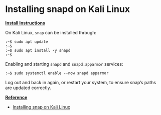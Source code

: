 # Installing snapd on Kali Linux

[**Install Instructions**](broken-reference)

On Kali Linux, `snap` can be installed through:

```
:~$ sudo apt update
:~$
:~$ sudo apt install -y snapd
:~$
```

Enabling and starting `snapd` and `snapd.apparmor` services:

```
:~$ sudo systemctl enable --now snapd apparmor
```

Log out and back in again, or restart your system, to ensure snap’s paths are updated correctly.

[**Reference**](broken-reference)

* [Installing snap on Kali Linux](https://snapcraft.io/docs/installing-snap-on-kali)
